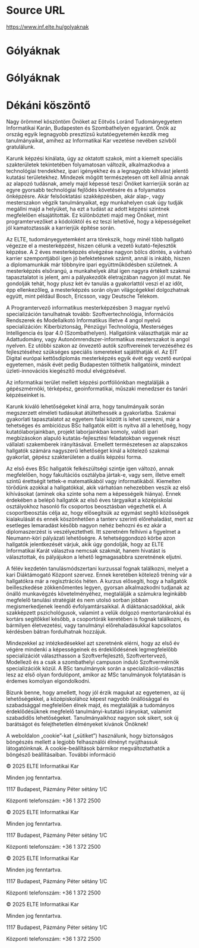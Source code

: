 # Source URL
https://www.inf.elte.hu/golyaknak

# Gólyáknak
# Gólyáknak
# Dékáni köszöntő
Nagy örömmel köszöntöm Önöket az Eötvös Loránd Tudományegyetem Informatikai Karán, Budapesten és Szombathelyen egyaránt. Önök az ország egyik legnagyobb presztízsű kutatóegyetemén kezdik meg tanulmányaikat, amihez az Informatikai Kar vezetése nevében szívből gratulálunk.

Karunk képzési kínálata, úgy az oktatott szakok, mint a kiemelt speciális szakterületek tekintetében folyamatosan változik, alkalmazkodva a technológiai trendekhez, ipari igényekhez és a legnagyobb kihívást jelentő kutatási területekhez. Mindezek mögött természetesen ott kell állnia annak az alapozó tudásnak, amely majd képessé teszi Önöket karrierjük során az egyre gyorsabb technológiai fejlődés követésére és a folyamatos önképzésre. Akár felsőoktatási szakképzésben, akár alap-, vagy mesterszakon végzik tanulmányaikat, egy munkahelyen csak úgy tudják megállni majd a helyüket, ha ezt a tudást az adott képzési szintnek megfelelően elsajátították. Ez különbözteti majd meg Önöket, mint programtervezőket a kódolóktól és ez teszi lehetővé, hogy a képességeiket jól kamatoztassák a karrierjük építése során.

Az ELTE, tudományegyetemként arra törekszik, hogy minél több hallgató végezze el a mesterképzést, hiszen célunk a vezető kutató-fejlesztők képzése. A 2 éves mesterképzés elvégzése nagyon bölcs döntés, a várható karrier szempontjából igen jó befektetésnek számít, annál is inkább, hiszen a diplomamunkák már többnyire ipari együttműködésben születnek. A mesterképzés elsőrangú, a munkahelyek által igen nagyra értékelt szakmai tapasztalatot is jelent, ami a pályakezdők életrajzában nagyon jól mutat. Ne gondolják tehát, hogy plusz két év tanulás a gyakorlattól veszi el az időt, épp ellenkezőleg, a mesterképzés során olyan világcégekkel dolgozhatnak együtt, mint például Bosch, Ericsson, vagy Deutsche Telekom.

A Programtervező informatikus mesterképzésben 3 magyar nyelvű specializáción tanulhatnak tovább: Szoftvertechnológia, Információs Rendszerek és Modellalkotó Informatikus illetve 4 angol nyelvű specializáción: Kiberbiztonság, Pénzügyi Technológia, Mesterséges Intelligencia és Ipar 4.0 (Szombathelyen). Hallgatóink választhatják már az Adattudomány, vagy Autonómrendszer-informatikus mesterszakot is angol nyelven. Ez utóbbi szakon az önvezető autók szoftvereinek tervezéséhez és fejlesztéséhez szükséges speciális ismereteket sajátíthatják el. Az EIT Digital európai kettősdiplomás mesterképzés egyik évét egy vezető európai egyetemen, másik évét pedig Budapesten tölthetik hallgatóink, mindezt üzleti-innovációs kiegészítő modul elvégzésével.

Az informatikai terület mellett képzési portfóliónkban megtalálják a gépészmérnöki, térképész, geoinformatikai, műszaki menedzser és tanári képzéseinket is.

Karunk kiváló lehetőségeket kínál arra, hogy tanulmányaik során megszerzett elméleti tudásukat átültethessék a gyakorlatba. Szakmai gyakorlati tapasztalatot az egyetem falai között is lehet szerezni, már a tehetséges és ambiciózus BSc hallgatók előtt is nyitva áll a lehetőség, hogy kutatólaborjainkban, projekt laborjainkban komoly, valódi ipari megbízásokon alapuló kutatás-fejlesztési feladatokban vegyenek részt vállalati szakemberek irányításával. Emellett természetesen az alapszakos hallgatók számára nagyszerű lehetőséget kínál a kötelező szakmai gyakorlat, gépész szakterületen a duális képzési forma.

Az első éves BSc hallgatók felkészültségi szintje igen változó, annak megfelelően, hogy fakultációs osztályba jártak-e, vagy sem, illetve emelt szintű érettségit tettek-e matematikából vagy informatikából. Kiemelten törődünk azokkal a hallgatókkal, akik várhatóan nehezebben veszik az első kihívásokat (aminek oka szinte soha nem a képességeik hiánya). Ennek érdekében a belépő hallgatók az első éves tárgyaikat a középiskolai osztályokhoz hasonló fix csoportos beosztásban végezhetik el. A csoportbeosztás célja az, hogy elősegítsük az egymást segítő közösségek kialakulását és ennek köszönhetően a tanterv szerinti előrehaladást, mert az esetleges lemaradást később nagyon nehéz behozni és ez akár a diplomaszerzést is veszélyeztetheti. Itt szeretném felhívni a figyelmet a Neumann-köri pályázati lehetőségre. A tehetséggondozó körbe azon hallgatók jelentkezését várjuk, akik úgy gondolják, hogy az ELTE Informatikai Karát választva nemcsak szakmát, hanem hivatást is választottak, és pályájukon a lehető legmagasabbra szeretnének eljutni.

A félév kezdetén tanulásmódszertani kurzussal fognak találkozni, melyet a kari Diáktámogató Központ szervez. Ennek keretében kötelező tréning vár a hallgatókra már a regisztrációs héten. A kurzus elősegíti, hogy a hallgatók beilleszkedése zökkenőmentes legyen, gyorsan alkalmazkodni tudjanak az önálló munkavégzés követelményéhez, megtalálják a számukra leginkább megfelelő tanulási stratégiát és nem utolsó sorban jobban megismerkedjenek leendő évfolyamtársaikkal. A diáktanácsadókkal, akik szakképzett pszichológusok, valamint a velük dolgozó mentortanárokkal és kortárs segítőkkel később, a csoportórák keretében is fognak találkozni, és bármilyen életvezetési, vagy tanulmányi előrehaladásukkal kapcsolatos kérdésben bátran fordulhatnak hozzájuk.

Mindezekkel az intézkedésekkel azt szeretnénk elérni, hogy az első év végére mindenki a képességeinek és érdeklődésének legmegfelelőbb specializációt választhasson a Szoftverfejlesztő, Szoftvertervező, Modellező és a csak a szombathelyi campuson induló Szoftvermérnök specializációk közül. A BSc tanulmányok során a specializáció-választás lesz az első olyan fordulópont, amikor az MSc tanulmányok folytatásán is érdemes komolyan elgondolkodni.

Bízunk benne, hogy amellett, hogy jól érzik magukat az egyetemen, az új lehetőségekkel, a középiskolához képest nagyobb önállósággal és szabadsággal megfelelően élnek majd, és megtalálják a tudományos érdeklődésüknek megfelelő tanulmányi-kutatási irányokat, valamint szabadidős lehetőségeket. Tanulmányaikhoz nagyon sok sikert, sok új barátságot és felejthetetlen élményeket kívánok Önöknek!

A weboldalon „cookie”-kat („sütiket”) használunk, hogy biztonságos böngészés mellett a legjobb felhasználói élményt nyújthassuk látogatóinknak. A cookie-beállítások bármikor megváltoztathatók a böngésző beállításaiban. További információ

© 2025 ELTE Informatikai Kar

Minden jog fenntartva.

1117 Budapest, Pázmány Péter sétány 1/C

Központi telefonszám: +36 1 372 2500

© 2025 ELTE Informatikai Kar

Minden jog fenntartva.

1117 Budapest, Pázmány Péter sétány 1/C

Központi telefonszám: +36 1 372 2500

© 2025 ELTE Informatikai Kar

Minden jog fenntartva.

1117 Budapest, Pázmány Péter sétány 1/C

Központi telefonszám: +36 1 372 2500

© 2025 ELTE Informatikai Kar

Minden jog fenntartva.

1117 Budapest, Pázmány Péter sétány 1/C

Központi telefonszám: +36 1 372 2500